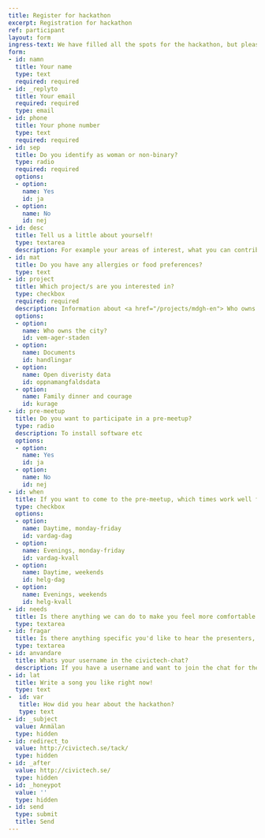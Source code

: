 ```yaml
---
title: Register for hackathon
excerpt: Registration for hackathon
ref: participant
layout: form
ingress-text: We have filled all the spots for the hackathon, but please register anyway and we will mail you if someone drops off. Register by the form below.
form:
- id: namn
  title: Your name
  type: text
  required: required
- id: _replyto
  title: Your email
  required: required
  type: email
- id: phone
  title: Your phone number
  type: text
  required: required
- id: sep
  title: Do you identify as woman or non-binary?
  type: radio
  required: required
  options:
  - option: 
    name: Yes
    id: ja
  - option: 
    name: No
    id: nej
- id: desc
  title: Tell us a little about yourself!
  type: textarea
  description: For example your areas of interest, what you can contribute with during the hack, your education or your work. If you have any specific skill or competence it's perfect to put here!
- id: mat
  title: Do you have any allergies or food preferences? 
  type: text
- id: project
  title: Which project/s are you interested in?
  type: checkbox
  required: required
  description: Information about <a href="/projects/mdgh-en"> Who owns the city? </a>, <a href="/projects/handlingar-en"> Documents </a>, <a href="/projects/mangfaldsdata-en"> Open diversity data </a> or <a href="/projects/civilkurage-en"> Family dinner and courage</a>! 
  options:
  - option: 
    name: Who owns the city?
    id: vem-ager-staden
  - option: 
    name: Documents
    id: handlingar
  - option: 
    name: Open diveristy data
    id: oppnamangfaldsdata
  - option:
    name: Family dinner and courage
    id: kurage
- id: pre-meetup
  title: Do you want to participate in a pre-meetup? 
  type: radio
  description: To install software etc
  options:
  - option: 
    name: Yes
    id: ja
  - option: 
    name: No
    id: nej
- id: when
  title: If you want to come to the pre-meetup, which times work well for you?
  type: checkbox
  options:
  - option: 
    name: Daytime, monday-friday
    id: vardag-dag
  - option: 
    name: Evenings, monday-friday
    id: vardag-kvall
  - option: 
    name: Daytime, weekends
    id: helg-dag
  - option:
    name: Evenings, weekends
    id: helg-kvall
- id: needs
  title: Is there anything we can do to make you feel more comfortable before or during the event, or do you have any questions or wishes?  
  type: textarea
- id: fragar
  title: Is there anything specific you'd like to hear the presenters, Vanessa or Rebecca, talk about?
  type: textarea
- id: anvandare
  title: Whats your username in the civictech-chat?
  description: If you have a username and want to join the chat for the hackathon
- id: lat
  title: Write a song you like right now!
  type: text
-  id: var
   title: How did you hear about the hackathon?
   type: text
- id: _subject
  value: Anmälan
  type: hidden
- id: redirect_to
  value: http://civictech.se/tack/
  type: hidden
- id: _after
  value: http://civictech.se/
  type: hidden
- id: _honeypot
  value: ''
  type: hidden
- id: send
  type: submit
  title: Send
---
```



